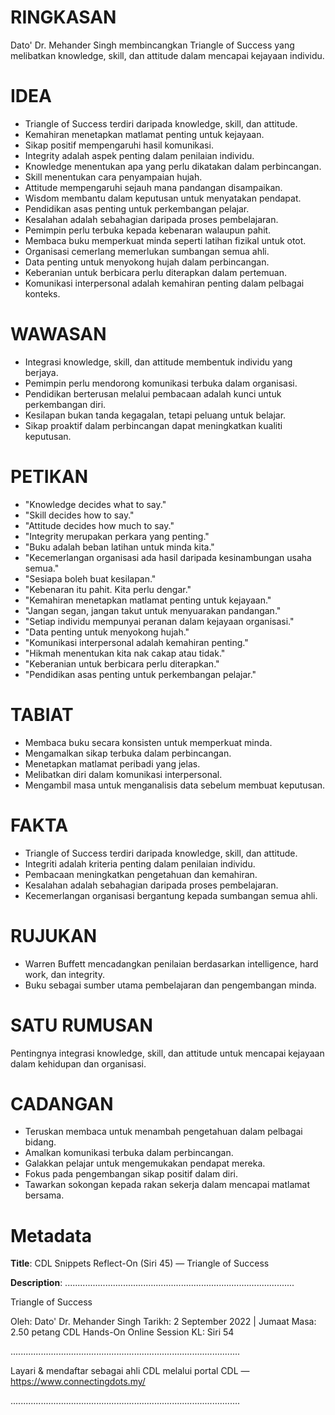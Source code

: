 # RINGKASAN
Dato' Dr. Mehander Singh membincangkan Triangle of Success yang melibatkan knowledge, skill, dan attitude dalam mencapai kejayaan individu.

# IDEA
- Triangle of Success terdiri daripada knowledge, skill, dan attitude.
- Kemahiran menetapkan matlamat penting untuk kejayaan.
- Sikap positif mempengaruhi hasil komunikasi.
- Integrity adalah aspek penting dalam penilaian individu.
- Knowledge menentukan apa yang perlu dikatakan dalam perbincangan.
- Skill menentukan cara penyampaian hujah.
- Attitude mempengaruhi sejauh mana pandangan disampaikan.
- Wisdom membantu dalam keputusan untuk menyatakan pendapat.
- Pendidikan asas penting untuk perkembangan pelajar.
- Kesalahan adalah sebahagian daripada proses pembelajaran.
- Pemimpin perlu terbuka kepada kebenaran walaupun pahit.
- Membaca buku memperkuat minda seperti latihan fizikal untuk otot.
- Organisasi cemerlang memerlukan sumbangan semua ahli.
- Data penting untuk menyokong hujah dalam perbincangan.
- Keberanian untuk berbicara perlu diterapkan dalam pertemuan.
- Komunikasi interpersonal adalah kemahiran penting dalam pelbagai konteks.

# WAWASAN
- Integrasi knowledge, skill, dan attitude membentuk individu yang berjaya.
- Pemimpin perlu mendorong komunikasi terbuka dalam organisasi.
- Pendidikan berterusan melalui pembacaan adalah kunci untuk perkembangan diri.
- Kesilapan bukan tanda kegagalan, tetapi peluang untuk belajar.
- Sikap proaktif dalam perbincangan dapat meningkatkan kualiti keputusan.
  
# PETIKAN
- "Knowledge decides what to say."
- "Skill decides how to say."
- "Attitude decides how much to say."
- "Integrity merupakan perkara yang penting."
- "Buku adalah beban latihan untuk minda kita."
- "Kecemerlangan organisasi ada hasil daripada kesinambungan usaha semua."
- "Sesiapa boleh buat kesilapan."
- "Kebenaran itu pahit. Kita perlu dengar."
- "Kemahiran menetapkan matlamat penting untuk kejayaan."
- "Jangan segan, jangan takut untuk menyuarakan pandangan."
- "Setiap individu mempunyai peranan dalam kejayaan organisasi."
- "Data penting untuk menyokong hujah."
- "Komunikasi interpersonal adalah kemahiran penting."
- "Hikmah menentukan kita nak cakap atau tidak."
- "Keberanian untuk berbicara perlu diterapkan."
- "Pendidikan asas penting untuk perkembangan pelajar."

# TABIAT
- Membaca buku secara konsisten untuk memperkuat minda.
- Mengamalkan sikap terbuka dalam perbincangan.
- Menetapkan matlamat peribadi yang jelas.
- Melibatkan diri dalam komunikasi interpersonal.
- Mengambil masa untuk menganalisis data sebelum membuat keputusan.

# FAKTA
- Triangle of Success terdiri daripada knowledge, skill, dan attitude.
- Integriti adalah kriteria penting dalam penilaian individu.
- Pembacaan meningkatkan pengetahuan dan kemahiran.
- Kesalahan adalah sebahagian daripada proses pembelajaran.
- Kecemerlangan organisasi bergantung kepada sumbangan semua ahli.

# RUJUKAN
- Warren Buffett mencadangkan penilaian berdasarkan intelligence, hard work, dan integrity.
- Buku sebagai sumber utama pembelajaran dan pengembangan minda.

# SATU RUMUSAN
Pentingnya integrasi knowledge, skill, dan attitude untuk mencapai kejayaan dalam kehidupan dan organisasi.

# CADANGAN
- Teruskan membaca untuk menambah pengetahuan dalam pelbagai bidang.
- Amalkan komunikasi terbuka dalam perbincangan.
- Galakkan pelajar untuk mengemukakan pendapat mereka.
- Fokus pada pengembangan sikap positif dalam diri.
- Tawarkan sokongan kepada rakan sekerja dalam mencapai matlamat bersama.

# Metadata
**Title**: CDL Snippets Reflect-On (Siri 45) — Triangle of Success

**Description**: ...........................................................................................

Triangle of Success

Oleh: Dato' Dr. Mehander Singh
Tarikh: 2 September 2022   |   Jumaat
Masa: 2.50 petang
CDL Hands-On Online Session KL: Siri 54

...........................................................................................

Layari & mendaftar sebagai ahli CDL melalui portal CDL — https://www.connectingdots.my/

...........................................................................................